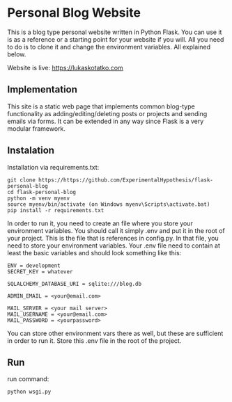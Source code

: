 # Personal Blog Website
This is a blog type personal website written in Python Flask. You can use it is as a reference or a starting point for your website if you will. All you need to do is to clone it and change the environment variables. All explained below.

Website is live: https://lukaskotatko.com

## Implementation

This site is a static web page that implements common blog-type functionality as adding/editing/deleting posts or projects and sending emails via forms. It can be extended in any way since Flask is a very modular framework.

## Instalation

Installation via requirements.txt:
```
git clone https://https://github.com/ExperimentalHypothesis/flask-personal-blog
cd flask-personal-blog
python -m venv myenv
source myenv/bin/activate (on Windows myenv\Scripts\activate.bat)
pip install -r requirements.txt
```

In order to run it, you need to create an file where you store your environment variables. You should call it simply .env and put it in the root of your project. This is the file that is references in config.py. In that file, you need to store your environment variables. Your .env file need to contain at least the basic variables and should look something like this:

```
ENV = development
SECRET_KEY = whatever

SQLALCHEMY_DATABASE_URI = sqlite:///blog.db

ADMIN_EMAIL = <your@email.com>

MAIL_SERVER = <your mail server> 
MAIL_USERNAME = <your@email.com>
MAIL_PASSWORD = <yourpassword>
```

You can store other environment vars there as well, but these are sufficient in order to run it. Store this .env file in the root of the project.

## Run 
run command:
```
python wsgi.py
```

